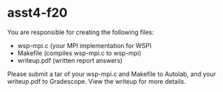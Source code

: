 # asst4-f20

You are responsible for creating the following files:

- wsp-mpi.c (your MPI implementation for WSP)
- Makefile (compiles wsp-mpi.c to wsp-mpi)
- writeup.pdf (written report answers)

Please submit a tar of your wsp-mpi.c and Makefile to Autolab, and your writeup.pdf to Gradescope. View the writeup for more details.

